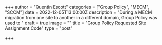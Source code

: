 +++
author = "Quentin Escott"
categories = ["Group Policy", "MECM", "SCCM"]
date = 2022-12-05T13:00:00Z
description = "During a MECM migration from one site to another in a different domain, Group Policy was used to "
draft = true
image = ""
title = "Group Policy Requested Site Assignment Code"
type = "post"

+++
